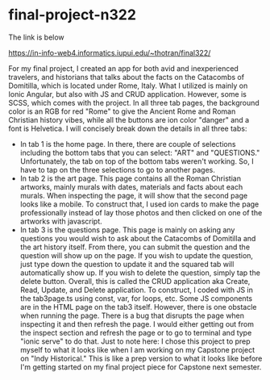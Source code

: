 # final-project-n322

The link is below

https://in-info-web4.informatics.iupui.edu/~thotran/final322/

For my final project, I created an app for both avid and inexperienced travelers, and historians that talks about the facts on the Catacombs of Domitilla, which is located under Rome, Italy. What I utilized is mainly on Ionic Angular, but also with JS and CRUD application. However, some is SCSS, which comes with the project. In all three tab pages, the background color is an RGB for red "Rome" to give the Ancient Rome and Roman Christian history vibes, while all the buttons are ion color "danger" and a font is Helvetica. I will concisely break down the details in all three tabs:

- In tab 1 is the home page. In there, there are couple of selections including the bottom tabs that you can select: "ART" and "QUESTIONS." Unfortunately, the tab on top of the bottom tabs weren't working. So, I have to tap on the three selections to go to another pages.
- In tab 2 is the art page. This page contains all the Roman Christian artworks, mainly murals with dates, materials and facts about each murals. When inspecting the page, it will show that the second page looks like a mobile. To construct that, I used ion cards to make the page professionally instead of lay those photos and then clicked on one of the artworks with javascript.
- In tab 3 is the questions page. This page is mainly on asking any questions you would wish to ask about the Catacombs of Domitilla and the art history itself. From there, you can submit the question and the question will show up on the page. If you wish to update the question, just type down the question to update it and the squared tab will automatically show up. If you wish to delete the question, simply tap the delete button. Overall, this is called the CRUD application aka Create, Read, Update, and Delete application. To construct, I coded with JS in the tab3page.ts using const, var, for loops, etc. Some JS components are in the HTML page on the tab3 itself.
However, there is one obstacle when running the page. There is a bug that disrupts the page when inspecting it and then refresh the page. I would either getting out from the inspect section and refresh the page or to go to terminal and type "ionic serve" to do that.
Just to note here: I chose this project to prep myself to what it looks like when I am working on my Capstone project on "Indy Historical." This is like a prep version to what it looks like before I'm getting started on my final project piece for Capstone next semester.
